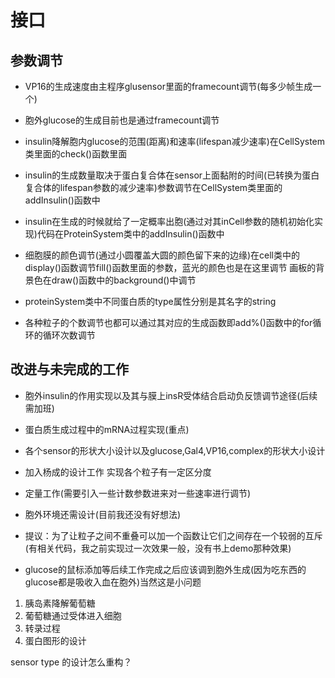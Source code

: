 # 接口  

## 参数调节

+ VP16的生成速度由主程序glusensor里面的framecount调节(每多少帧生成一个)  

+ 胞外glucose的生成目前也是通过framecount调节

+ insulin降解胞内glucose的范围(距离)和速率(lifespan减少速率)在CellSystem类里面的check()函数里面

+ insulin的生成数量取决于蛋白复合体在sensor上面黏附的时间(已转换为蛋白复合体的lifespan参数的减少速率)参数调节在CellSystem类里面的addInsulin()函数中

+ insulin在生成的时候就给了一定概率出胞(通过对其inCell参数的随机初始化实现)代码在ProteinSystem类中的addInsulin()函数中  

+ 细胞膜的颜色调节(通过小圆覆盖大圆的颜色留下来的边缘)在cell类中的display()函数调节fill()函数里面的参数，蓝光的颜色也是在这里调节  画板的背景色在draw()函数中的background()中调节

+ proteinSystem类中不同蛋白质的type属性分别是其名字的string

+ 各种粒子的个数调节也都可以通过其对应的生成函数即add%()函数中的for循环的循环次数调节

## 改进与未完成的工作

+ 胞外insulin的作用实现以及其与膜上insR受体结合启动负反馈调节途径(后续需加班)
+ 蛋白质生成过程中的mRNA过程实现(重点)



+ 各个sensor的形状大小设计以及glucose,Gal4,VP16,complex的形状大小设计
+ 加入杨成的设计工作 实现各个粒子有一定区分度



+ 定量工作(需要引入一些计数参数进来对一些速率进行调节)
+ 胞外环境还需设计(目前我还没有好想法)
+ 提议：为了让粒子之间不重叠可以加一个函数让它们之间存在一个较弱的互斥(有相关代码，我之前实现过一次效果一般，没有书上demo那种效果)



+ glucose的鼠标添加等后续工作完成之后应该调到胞外生成(因为吃东西的glucose都是吸收入血在胞外)当然这是小问题







1. 胰岛素降解葡萄糖
2. 葡萄糖通过受体进入细胞
3. 转录过程
4. 蛋白图形的设计



sensor type 的设计怎么重构？
